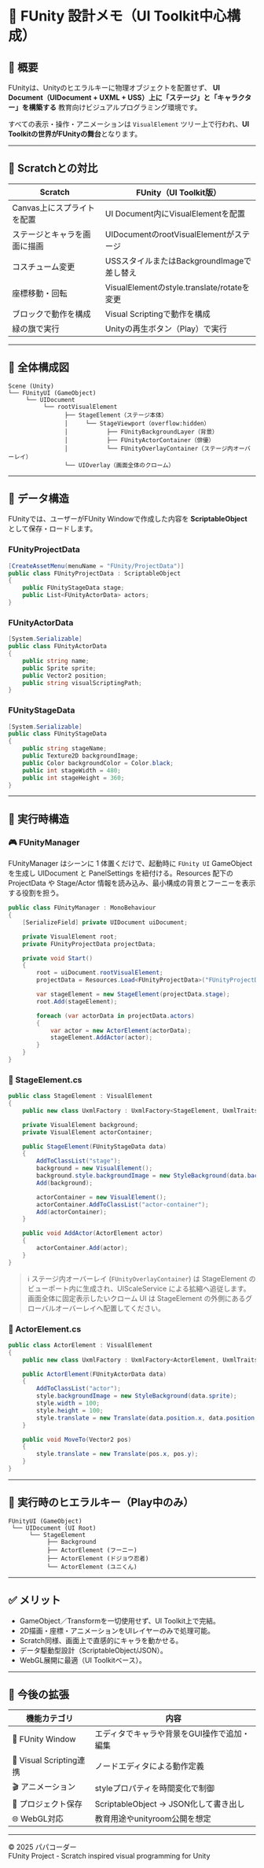# 🎨 FUnity 設計メモ（UI Toolkit中心構成）

## 🧭 概要
FUnityは、Unityのヒエラルキーに物理オブジェクトを配置せず、
**UI Document（UIDocument + UXML + USS）上に「ステージ」と「キャラクター」を構築する**
教育向けビジュアルプログラミング環境です。

すべての表示・操作・アニメーションは
`VisualElement` ツリー上で行われ、**UI Toolkitの世界がFUnityの舞台**となります。

---

## 🧩 Scratchとの対比

| Scratch | FUnity（UI Toolkit版） |
|----------|-------------------------|
| Canvas上にスプライトを配置 | UI Document内にVisualElementを配置 |
| ステージとキャラを画面に描画 | UIDocumentのrootVisualElementがステージ |
| コスチューム変更 | USSスタイルまたはBackgroundImageで差し替え |
| 座標移動・回転 | VisualElementのstyle.translate/rotateを変更 |
| ブロックで動作を構成 | Visual Scriptingで動作を構成 |
| 緑の旗で実行 | Unityの再生ボタン（Play）で実行 |

---

## 🧠 全体構成図

```
Scene (Unity)
└── FUnityUI (GameObject)
     └── UIDocument
          └── rootVisualElement
                ├── StageElement（ステージ本体）
                │     └── StageViewport（overflow:hidden）
                │           ├── FUnityBackgroundLayer（背景）
                │           ├── FUnityActorContainer（俳優）
                │           └── FUnityOverlayContainer（ステージ内オーバーレイ）
                └── UIOverlay（画面全体のクローム）
```

---

## 🧩 データ構造

FUnityでは、ユーザーがFUnity Windowで作成した内容を
**ScriptableObject** として保存・ロードします。

### FUnityProjectData
```csharp
[CreateAssetMenu(menuName = "FUnity/ProjectData")]
public class FUnityProjectData : ScriptableObject
{
    public FUnityStageData stage;
    public List<FUnityActorData> actors;
}
```

### FUnityActorData
```csharp
[System.Serializable]
public class FUnityActorData
{
    public string name;
    public Sprite sprite;
    public Vector2 position;
    public string visualScriptingPath;
}
```

### FUnityStageData
```csharp
[System.Serializable]
public class FUnityStageData
{
    public string stageName;
    public Texture2D backgroundImage;
    public Color backgroundColor = Color.black;
    public int stageWidth = 480;
    public int stageHeight = 360;
}
```

---

## 🧱 実行時構造

### 🎮 FUnityManager
FUnityManager はシーンに 1 体置くだけで、起動時に `FUnity UI` GameObject を生成し UIDocument と PanelSettings を紐付ける。Resources 配下の ProjectData や Stage/Actor 情報を読み込み、最小構成の背景とフーニーを表示する役割を担う。
```csharp
public class FUnityManager : MonoBehaviour
{
    [SerializeField] private UIDocument uiDocument;

    private VisualElement root;
    private FUnityProjectData projectData;

    private void Start()
    {
        root = uiDocument.rootVisualElement;
        projectData = Resources.Load<FUnityProjectData>("FUnityProjectData");

        var stageElement = new StageElement(projectData.stage);
        root.Add(stageElement);

        foreach (var actorData in projectData.actors)
        {
            var actor = new ActorElement(actorData);
            stageElement.AddActor(actor);
        }
    }
}
```

### 🌄 StageElement.cs
```csharp
public class StageElement : VisualElement
{
    public new class UxmlFactory : UxmlFactory<StageElement, UxmlTraits> { }

    private VisualElement background;
    private VisualElement actorContainer;

    public StageElement(FUnityStageData data)
    {
        AddToClassList("stage");
        background = new VisualElement();
        background.style.backgroundImage = new StyleBackground(data.background);
        Add(background);

        actorContainer = new VisualElement();
        actorContainer.AddToClassList("actor-container");
        Add(actorContainer);
    }

    public void AddActor(ActorElement actor)
    {
        actorContainer.Add(actor);
    }
}
```

> ℹ️ ステージ内オーバーレイ (`FUnityOverlayContainer`) は StageElement のビューポート内に生成され、UIScaleService による拡縮へ追従します。画面全体に固定表示したいクローム UI は StageElement の外側にあるグローバルオーバーレイへ配置してください。

### 🧍 ActorElement.cs
```csharp
public class ActorElement : VisualElement
{
    public new class UxmlFactory : UxmlFactory<ActorElement, UxmlTraits> { }

    public ActorElement(FUnityActorData data)
    {
        AddToClassList("actor");
        style.backgroundImage = new StyleBackground(data.sprite);
        style.width = 100;
        style.height = 100;
        style.translate = new Translate(data.position.x, data.position.y);
    }

    public void MoveTo(Vector2 pos)
    {
        style.translate = new Translate(pos.x, pos.y);
    }
}
```

---

## 🧩 実行時のヒエラルキー（Play中のみ）

```
FUnityUI (GameObject)
 └── UIDocument (UI Root)
      └── StageElement
           ├── Background
           ├── ActorElement (フーニー)
           ├── ActorElement (ドジョウ忍者)
           └── ActorElement (ユニくん)
```

---

## ✅ メリット
- GameObject／Transformを一切使用せず、UI Toolkit上で完結。
- 2D描画・座標・アニメーションをUIレイヤーのみで処理可能。
- Scratch同様、画面上で直感的にキャラを動かせる。
- データ駆動型設計（ScriptableObject/JSON）。
- WebGL展開に最適（UI Toolkitベース）。

---

## 🚀 今後の拡張
| 機能カテゴリ | 内容 |
|---------------|------|
| 🎨 FUnity Window | エディタでキャラや背景をGUI操作で追加・編集 |
| 🧠 Visual Scripting連携 | ノードエディタによる動作定義 |
| 🎬 アニメーション | styleプロパティを時間変化で制御 |
| 💾 プロジェクト保存 | ScriptableObject → JSON化して書き出し |
| 🌐 WebGL対応 | 教育用途やunityroom公開を想定 |

---

© 2025 パパコーダー  
FUnity Project - Scratch inspired visual programming for Unity
